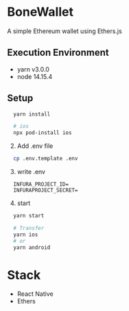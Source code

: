# BoneWallet

A simple Ethereum wallet using Ethers.js

## Execution Environment

- yarn v3.0.0
- node 14.15.4

## Setup

```zsh
  yarn install

  # ios
  npx pod-install ios
```

2. Add .env file

```zsh
  cp .env.template .env
```

3. write .env

```.env
  INFURA_PROJECT_ID=
  INFURAPROJECT_SECRET=
```

4. start

```zsh
  yarn start

  # Transfer
  yarn ios
  # or
  yarn android
```

# Stack

- React Native
- Ethers
